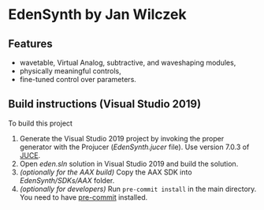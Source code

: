 # EdenSynth by Jan Wilczek

## Features

* wavetable, Virtual Analog, subtractive, and waveshaping modules,
* physically meaningful controls,
* fine-tuned control over parameters.

## Build instructions (Visual Studio 2019)

To build this project

1. Generate the Visual Studio 2019 project by invoking the proper generator with the Projucer (*EdenSynth.jucer* file). Use version 7.0.3 of [JUCE](https://juce.com/).
1. Open *eden.sln* solution in Visual Studio 2019 and build the solution.
1. *(optionally for the AAX build)* Copy the AAX SDK into *EdenSynth/SDKs/AAX* folder.
1. *(optionally for developers)* Run `pre-commit install` in the main directory. You need to have [pre-commit](https://pre-commit.com/) installed.
